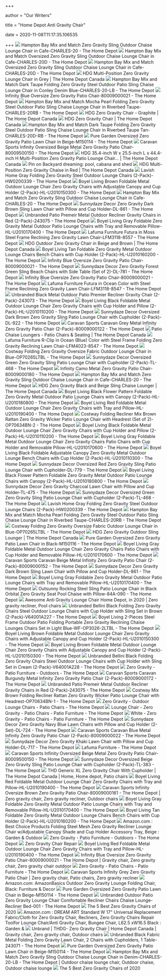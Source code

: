 +++
        
author = "Our Writers"
        
title = "Home Depot Anti Gravity Chair"
        
date = 2020-11-08T11:17:35.106535
        
+++
[ ![](https://images.homedepot-static.com/productImages/9117fedf-fa97-4f17-a119-37ac8998de76/svn/hampton-bay-outdoor-chaise-lounges-charles-20-64_1000.jpg)](https://images.homedepot-static.com/productImages/9117fedf-fa97-4f17-a119-37ac8998de76/svn/hampton-bay-outdoor-chaise-lounges-charles-20-64_1000.jpg) Hampton Bay Mix and Match Zero Gravity Sling Outdoor Chaise Lounge Chair in  Cafe-CHARLES-20 - The Home Depot
[ ![](https://images.homedepot-static.com/productImages/43899a58-dfda-4449-87e4-d71430d5c7e1/svn/hampton-bay-outdoor-chaise-lounges-charles-20d-64_1000.jpg)](https://images.homedepot-static.com/productImages/43899a58-dfda-4449-87e4-d71430d5c7e1/svn/hampton-bay-outdoor-chaise-lounges-charles-20d-64_1000.jpg) Hampton Bay Mix and Match Oversized Zero Gravity Sling Outdoor Chaise Lounge  Chair in Cafe-CHARLES-20D - The Home Depot
[ ![](https://images.homedepot-static.com/productImages/26dfba83-fff7-431b-bc4a-2655a470c592/svn/hampton-bay-outdoor-chaise-lounges-charles-20d-40_600.jpg)](https://images.homedepot-static.com/productImages/26dfba83-fff7-431b-bc4a-2655a470c592/svn/hampton-bay-outdoor-chaise-lounges-charles-20d-40_600.jpg) Hampton Bay Mix and Match Oversized Zero Gravity Sling Outdoor Chaise Lounge  Chair in Cafe-CHARLES-20D - The Home Depot
[ ![](https://homedepot.scene7.com/is/image/homedepotcanada/p_1001075723.jpg?wid=1000&hei=1000&op_sharpen=1)](https://homedepot.scene7.com/is/image/homedepotcanada/p_1001075723.jpg?wid=1000&hei=1000&op_sharpen=1) HDG Multi-Position Zero Gravity Lounge Chair in Grey | The Home Depot Canada
[ ![](https://images.homedepot-static.com/productImages/0c9c3a16-f853-4631-b1df-1a43fd3b1aea/svn/hampton-bay-outdoor-lounge-chairs-charles-20-lb-64_600.jpg)](https://images.homedepot-static.com/productImages/0c9c3a16-f853-4631-b1df-1a43fd3b1aea/svn/hampton-bay-outdoor-lounge-chairs-charles-20-lb-64_600.jpg) Hampton Bay Mix and Match Dark Taupe Folding Zero Gravity Steel Outdoor  Patio Sling Chaise Lounge Chair in Conley Denim Blue-CHARLES-20-LB - The Home  Depot
[ ![](https://images.homedepot-static.com/productImages/2362ce0e-3a42-4a4d-83e1-9a07745923e3/svn/blue-beach-chairs-80009000021-64_1000.jpg)](https://images.homedepot-static.com/productImages/2362ce0e-3a42-4a4d-83e1-9a07745923e3/svn/blue-beach-chairs-80009000021-64_1000.jpg) Infinity Blue Oversize Zero Gravity Patio Chair-80009000021 - The Home Depot
[ ![](https://images.homedepot-static.com/productImages/a98aa0d2-c3d4-4ed9-93ab-b52d65cfb811/svn/hampton-bay-outdoor-lounge-chairs-charles-20rb-64_600.jpg)](https://images.homedepot-static.com/productImages/a98aa0d2-c3d4-4ed9-93ab-b52d65cfb811/svn/hampton-bay-outdoor-lounge-chairs-charles-20rb-64_600.jpg) Hampton Bay Mix and Match Mocha Pearl Folding Zero Gravity Steel Outdoor  Patio Sling Chaise Lounge Chair in Riverbed Taupe-CHARLES-20RB - The Home  Depot
[ ![](https://homedepot.scene7.com/is/image/homedepotcanada/p_1001025593.jpg?wid=1000&hei=1000&op_sharpen=1)](https://homedepot.scene7.com/is/image/homedepotcanada/p_1001025593.jpg?wid=1000&hei=1000&op_sharpen=1) HDG Zero Gravity Chair - Graphite | The Home Depot Canada
[ ![](https://homedepot.scene7.com/is/image/homedepotcanada/p_1000723308.jpg?wid=1000&hei=1000&op_sharpen=1)](https://homedepot.scene7.com/is/image/homedepotcanada/p_1000723308.jpg?wid=1000&hei=1000&op_sharpen=1) HDG Zero Gravity Chair | The Home Depot Canada
[ ![](https://images.homedepot-static.com/productImages/9a5464a8-ad00-4668-9c5a-30d3f159d66a/svn/hampton-bay-outdoor-lounge-chairs-charles-20d-rb-64_600.jpg)](https://images.homedepot-static.com/productImages/9a5464a8-ad00-4668-9c5a-30d3f159d66a/svn/hampton-bay-outdoor-lounge-chairs-charles-20d-rb-64_600.jpg) Hampton Bay Mix and Match Dark Taupe Folding Zero Gravity Steel Outdoor  Patio Sling Chaise Lounge Chair in Riverbed Taupe Tan-CHARLES-20D-RB - The Home  Depot
[ ![](https://images.homedepot-static.com/productImages/b93a89ec-585a-4b82-b679-27e6e713910f/svn/beige-pure-garden-beach-chairs-m150114-64_1000.jpg)](https://images.homedepot-static.com/productImages/b93a89ec-585a-4b82-b679-27e6e713910f/svn/beige-pure-garden-beach-chairs-m150114-64_1000.jpg) Pure Garden Oversized Zero Gravity Patio Lawn Chair in Beige-M150114 - The Home  Depot
[ ![](https://images.homedepot-static.com/productImages/a21ef1a5-9cc5-4637-8df0-455163ff26f3/svn/beige-caravan-sports-beach-chairs-80009500150-64_1000.jpg)](https://images.homedepot-static.com/productImages/a21ef1a5-9cc5-4637-8df0-455163ff26f3/svn/beige-caravan-sports-beach-chairs-80009500150-64_1000.jpg) Caravan Sports Infinity Oversized Beige Metal Zero Gravity Patio Chair-80009500150  - The Home Depot
[ ![](https://homedepot.scene7.com/is/image/homedepotcanada/p_1001075725.jpg?wid=1000&hei=1000&op_sharpen=1)](https://homedepot.scene7.com/is/image/homedepotcanada/p_1001075725.jpg?wid=1000&hei=1000&op_sharpen=1) HDG 35.4-inch W x 25.5-inch L x 44.4-inch H Multi-Position Zero Gravity  Patio Lounge Chair... | The Home Depot Canada
[ ![](https://i.pinimg.com/originals/d9/af/27/d9af275add7ea2ea8e96fca0bb597aa3.jpg)](https://i.pinimg.com/originals/d9/af/27/d9af275add7ea2ea8e96fca0bb597aa3.jpg) Pin on Backyard dreaming: pool, cabana and shed
[ ![](https://homedepot.scene7.com/is/image/homedepotcanada/p_1000849905.jpg?wid=1000&hei=1000&op_sharpen=1)](https://homedepot.scene7.com/is/image/homedepotcanada/p_1000849905.jpg?wid=1000&hei=1000&op_sharpen=1) HDG Multi-Position Zero Gravity Chaise in Red | The Home Depot Canada
[ ![](https://images.homedepot-static.com/productImages/7897a676-4889-4cae-b6b8-09da066043f4/svn/lavish-home-outdoor-lounge-chairs-hw0200339-64_600.jpg)](https://images.homedepot-static.com/productImages/7897a676-4889-4cae-b6b8-09da066043f4/svn/lavish-home-outdoor-lounge-chairs-hw0200339-64_600.jpg) Lavish Home Gray Folding Zero Gravity Steel Outdoor Lounge Chairs  (2-Pack)-HW0200339 - The Home Depot
[ ![](https://images.homedepot-static.com/productImages/5d2862fa-326a-4e95-ac23-40dd7a059dd1/svn/boyel-living-outdoor-lounge-chairs-hl-u2010150300-64_600.jpg)](https://images.homedepot-static.com/productImages/5d2862fa-326a-4e95-ac23-40dd7a059dd1/svn/boyel-living-outdoor-lounge-chairs-hl-u2010150300-64_600.jpg) Boyel Living Brown Foldable Metal Outdoor Lounge Chair Zero Gravity Chairs  with Adjustable Canopy and Cup Holder (2-Pack)-HL-U2010150300 - The Home  Depot
[ ![](https://images.homedepot-static.com/productImages/60c2f2b1-cf67-476f-b1ea-d2e6d00031f6/svn/hampton-bay-outdoor-chaise-lounges-charles-20-31_600.jpg)](https://images.homedepot-static.com/productImages/60c2f2b1-cf67-476f-b1ea-d2e6d00031f6/svn/hampton-bay-outdoor-chaise-lounges-charles-20-31_600.jpg) Hampton Bay Mix and Match Zero Gravity Sling Outdoor Chaise Lounge Chair in  Cafe-CHARLES-20 - The Home Depot
[ ![](https://images.homedepot-static.com/productImages/e18bdb89-75d0-4429-ac5e-01b1e5dc0445/svn/dark-brown-sunnydaze-decor-beach-chairs-dl-861-64_600.jpg)](https://images.homedepot-static.com/productImages/e18bdb89-75d0-4429-ac5e-01b1e5dc0445/svn/dark-brown-sunnydaze-decor-beach-chairs-dl-861-64_600.jpg) Sunnydaze Decor Zero Gravity Dark Brown Sling Lawn Chair with Pillow and  Cup Holder-DL-861 - The Home Depot
[ ![](https://images.homedepot-static.com/productImages/a099572c-9b1f-4db7-8353-38950a876a2a/svn/outdoor-lounge-chairs-243075-64_600.jpg)](https://images.homedepot-static.com/productImages/a099572c-9b1f-4db7-8353-38950a876a2a/svn/outdoor-lounge-chairs-243075-64_600.jpg) Unbranded Patio Premeir Metal Outdoor Recliner Gravity Chairs in Red  (2-Pack)-243075 - The Home Depot
[ ![](https://images.homedepot-static.com/productImages/a3c95e67-b67d-4e0c-99d4-ea60dd6082d3/svn/boyel-living-outdoor-lounge-chairs-hl-u2010170400-64_600.jpg)](https://images.homedepot-static.com/productImages/a3c95e67-b67d-4e0c-99d4-ea60dd6082d3/svn/boyel-living-outdoor-lounge-chairs-hl-u2010170400-64_600.jpg) Boyel Living Gray Foldable Zero Gravity Metal Outdoor Patio Lounge Chairs  with Tray and Removable Pillow-HL-U2010170400 - The Home Depot
[ ![](https://images.homedepot-static.com/productImages/b08782e2-e99e-4d64-8996-984c34cd0022/svn/moss-lafuma-furniture-beach-chairs-lfm3118-8557-64_600.jpg)](https://images.homedepot-static.com/productImages/b08782e2-e99e-4d64-8996-984c34cd0022/svn/moss-lafuma-furniture-beach-chairs-lfm3118-8557-64_600.jpg) Lafuma Furniture Futura in Moss Steel Frame Reclining Zero Gravity Lawn  Chair-LFM3118-8557 - The Home Depot
[ ![](https://homedepot.scene7.com/is/image/homedepotcanada/p_1000708777.jpg?wid=1000&hei=1000&op_sharpen=1)](https://homedepot.scene7.com/is/image/homedepotcanada/p_1000708777.jpg?wid=1000&hei=1000&op_sharpen=1) HDG Outdoor Zero Gravity Chair in Beige and Brown | The Home Depot Canada
[ ![](https://images.homedepot-static.com/productImages/9c730ead-e443-48d2-8c09-f0736498399b/svn/boyel-living-outdoor-lounge-chairs-hl-u2010160200-4f_600.jpg)](https://images.homedepot-static.com/productImages/9c730ead-e443-48d2-8c09-f0736498399b/svn/boyel-living-outdoor-lounge-chairs-hl-u2010160200-4f_600.jpg) Boyel Living Tan Foldable Zero Gravity Metal Outdoor Lounge Chairs Bench  Chairs with Cup Holder (2-Pack)-HL-U2010160200 - The Home Depot
[ ![](https://images.homedepot-static.com/productImages/9c1d7f97-a540-4b02-9d39-bd09f7011c4a/svn/blue-beach-chairs-80009000021-c3_600.jpg)](https://images.homedepot-static.com/productImages/9c1d7f97-a540-4b02-9d39-bd09f7011c4a/svn/blue-beach-chairs-80009000021-c3_600.jpg) Infinity Blue Oversize Zero Gravity Patio Chair-80009000021 - The Home Depot
[ ![](https://images.homedepot-static.com/productImages/d383eff7-0191-4ab3-b488-7c68612341b6/svn/forest-green-sunnydaze-decor-beach-chairs-dl-781-64_600.jpg)](https://images.homedepot-static.com/productImages/d383eff7-0191-4ab3-b488-7c68612341b6/svn/forest-green-sunnydaze-decor-beach-chairs-dl-781-64_600.jpg) Sunnydaze Decor Zero Gravity Forest Green Sling Beach Chairs with Side  Table (Set of 2)-DL-781 - The Home Depot
[ ![](https://images.homedepot-static.com/productImages/828f2177-90b1-4967-af56-5ed6b55a9839/svn/blue-beach-chairs-80009000021-4f_600.jpg)](https://images.homedepot-static.com/productImages/828f2177-90b1-4967-af56-5ed6b55a9839/svn/blue-beach-chairs-80009000021-4f_600.jpg) Infinity Blue Oversize Zero Gravity Patio Chair-80009000021 - The Home Depot
[ ![](https://images.homedepot-static.com/productImages/914e24a0-097f-442f-88ff-fb90ebb122e7/svn/blue-lafuma-furniture-beach-chairs-lfm3118-8547-64_600.jpg)](https://images.homedepot-static.com/productImages/914e24a0-097f-442f-88ff-fb90ebb122e7/svn/blue-lafuma-furniture-beach-chairs-lfm3118-8547-64_600.jpg) Lafuma Furniture Futura in Ocean Color with Steel Frame Reclining Zero  Gravity Lawn Chair-LFM3118-8547 - The Home Depot
[ ![](https://images.homedepot-static.com/productImages/db2ea845-48c6-43d1-bb4e-e13112ec02d1/svn/outdoor-lounge-chairs-243073-64_1000.jpg)](https://images.homedepot-static.com/productImages/db2ea845-48c6-43d1-bb4e-e13112ec02d1/svn/outdoor-lounge-chairs-243073-64_1000.jpg) Unbranded Black Metal Outdoor Patio Premier Recliner Gravity Chair  (2-Pack)-243073 - The Home Depot
[ ![](https://images.homedepot-static.com/productImages/1b6f3276-1ade-4357-9a18-923cdc30e157/svn/boyel-living-outdoor-lounge-chairs-hl-u2010110200-4f_600.jpg)](https://images.homedepot-static.com/productImages/1b6f3276-1ade-4357-9a18-923cdc30e157/svn/boyel-living-outdoor-lounge-chairs-hl-u2010110200-4f_600.jpg) Boyel Living Black Foldable Metal Outdoor Lounge Chair Zero Gravity Chairs  with Cup Holder and Pillow (2-Pack)-HL-U2010110200 - The Home Depot
[ ![](https://images.homedepot-static.com/productImages/48bd54ec-3f06-4dee-b13f-e26d91dd0866/svn/sunnydaze-decor-outdoor-lounge-chairs-dl-922-64_600.jpg)](https://images.homedepot-static.com/productImages/48bd54ec-3f06-4dee-b13f-e26d91dd0866/svn/sunnydaze-decor-outdoor-lounge-chairs-dl-922-64_600.jpg) Sunnydaze Decor Oversized Dark Brown Zero Gravity Sling Patio Lounge Chair  with Cupholder (2-Pack)-DL-922 - The Home Depot
[ ![](https://images.homedepot-static.com/productImages/6ab26861-dc0b-46ae-90c6-8d6c5a10797a/svn/composite-adirondack-chairs-80009000122-64_600.jpg)](https://images.homedepot-static.com/productImages/6ab26861-dc0b-46ae-90c6-8d6c5a10797a/svn/composite-adirondack-chairs-80009000122-64_600.jpg) Caravan Sports Caravan Grey Metal Infinity Zero Gravity Patio Chair  (2-Pack)-80009000122 - The Home Depot
[ ![](https://homedepot.scene7.com/is/image/homedepotcanada/p_1001025593.jpg)](https://homedepot.scene7.com/is/image/homedepotcanada/p_1001025593.jpg) Patio Chaise Loungers - Patio Chairs & Seating | The Home Depot Canada
[ ![](https://images.homedepot-static.com/productImages/92135b8d-22b0-4d31-a3b5-f037cd41b288/svn/ocean-blue-lafuma-furniture-beach-chairs-lfm4023-8547-64_600.jpg)](https://images.homedepot-static.com/productImages/92135b8d-22b0-4d31-a3b5-f037cd41b288/svn/ocean-blue-lafuma-furniture-beach-chairs-lfm4023-8547-64_600.jpg) Lafuma Furniture R-Clip in Ocean (Blue) Color with Steel Frame Folding Zero  Gravity Reclining Lawn Chair-LFM4023-8547 - The Home Depot
[ ![](https://images.homedepot-static.com/productImages/0a968f3a-a0c9-4768-8cd9-231ddc8131dc/svn/costway-outdoor-lounge-chairs-op70265ltbl-64_600.jpg)](https://images.homedepot-static.com/productImages/0a968f3a-a0c9-4768-8cd9-231ddc8131dc/svn/costway-outdoor-lounge-chairs-op70265ltbl-64_600.jpg) Costway Folding Zero Gravity Oversize Fabric Outdoor Lounge Chair in  Blue-OP70265LTBL - The Home Depot
[ ![](https://images.homedepot-static.com/productImages/8059a81e-0628-4210-ba8d-4f1be5f3500a/svn/sunnydaze-decor-outdoor-lounge-chairs-tl-468-64_600.jpg)](https://images.homedepot-static.com/productImages/8059a81e-0628-4210-ba8d-4f1be5f3500a/svn/sunnydaze-decor-outdoor-lounge-chairs-tl-468-64_600.jpg) Sunnydaze Decor Oversized Green Zero Gravity Sling Patio Lounge Chair with  Cupholder (2-Pack)-TL-468 - The Home Depot
[ ![](https://images.homedepot-static.com/productImages/5e73698f-17f7-4f03-ac83-e7855aaac614/svn/camo-beach-chairs-80009000180-64_1000.jpg)](https://images.homedepot-static.com/productImages/5e73698f-17f7-4f03-ac83-e7855aaac614/svn/camo-beach-chairs-80009000180-64_1000.jpg) Infinity Camo Metal Zero Gravity Patio Chair-80009000180 - The Home Depot
[ ![](https://images.homedepot-static.com/productImages/7c03ce0e-cb58-4877-9230-fd515c5ac0c9/svn/hampton-bay-outdoor-chaise-lounges-charles-20-40_600.jpg)](https://images.homedepot-static.com/productImages/7c03ce0e-cb58-4877-9230-fd515c5ac0c9/svn/hampton-bay-outdoor-chaise-lounges-charles-20-40_600.jpg) Hampton Bay Mix and Match Zero Gravity Sling Outdoor Chaise Lounge Chair in  Cafe-CHARLES-20 - The Home Depot
[ ![](https://homedepot.scene7.com/is/image/homedepotcanada/p_1000849904.jpg?wid=1000&hei=1000&op_sharpen=1)](https://homedepot.scene7.com/is/image/homedepotcanada/p_1000849904.jpg?wid=1000&hei=1000&op_sharpen=1) HDG Zero Gravity Black and Beige Sling Chaise Lounger | The Home Depot  Canada
[ ![](https://images.homedepot-static.com/productImages/cbc00caa-d1f2-49d0-a166-a6ab9ffc6332/svn/boyel-living-outdoor-lounge-chairs-hl-u2010180800-64_600.jpg)](https://images.homedepot-static.com/productImages/cbc00caa-d1f2-49d0-a166-a6ab9ffc6332/svn/boyel-living-outdoor-lounge-chairs-hl-u2010180800-64_600.jpg) Boyel Living Black Flower Pattern Foldable Zero Gravity Metal Outdoor Patio Lounge  Chairs with Canopy (2-Pack)-HL-U2010180800 - The Home Depot
[ ![](https://images.homedepot-static.com/productImages/176178cc-bd57-4fa4-9ce6-6c25bc4f62a0/svn/boyel-living-outdoor-lounge-chairs-hl-u2010190400-64_600.jpg)](https://images.homedepot-static.com/productImages/176178cc-bd57-4fa4-9ce6-6c25bc4f62a0/svn/boyel-living-outdoor-lounge-chairs-hl-u2010190400-64_600.jpg) Boyel Living Red Foldable Metal Outdoor Lounge Chair Zero Gravity Chairs  with Tray and Pillow-HL-U2010190400 - The Home Depot
[ ![](https://images.homedepot-static.com/productImages/145c7b07-96f0-4552-9e4a-45aff2c1c785/svn/costway-outdoor-lounge-chairs-op70634bn-2-64_600.jpg)](https://images.homedepot-static.com/productImages/145c7b07-96f0-4552-9e4a-45aff2c1c785/svn/costway-outdoor-lounge-chairs-op70634bn-2-64_600.jpg) Costway Folding Recliner Mix Brown Rattan Zero Gravity Wicker Patio Lounge  Chair with Headrest (Set of 2)-OP70634BN-2 - The Home Depot
[ ![](https://images.homedepot-static.com/productImages/1f9884f5-26f2-4c9a-9877-c49614e01812/svn/boyel-living-outdoor-lounge-chairs-hl-u2010110200-64_600.jpg)](https://images.homedepot-static.com/productImages/1f9884f5-26f2-4c9a-9877-c49614e01812/svn/boyel-living-outdoor-lounge-chairs-hl-u2010110200-64_600.jpg) Boyel Living Black Foldable Metal Outdoor Lounge Chair Zero Gravity Chairs  with Cup Holder and Pillow (2-Pack)-HL-U2010110200 - The Home Depot
[ ![](https://images.homedepot-static.com/productImages/a373c0a5-fa2b-4382-aba4-a71671ce3ba7/svn/boyel-living-outdoor-lounge-chairs-hl-u2010170600-64_600.jpg)](https://images.homedepot-static.com/productImages/a373c0a5-fa2b-4382-aba4-a71671ce3ba7/svn/boyel-living-outdoor-lounge-chairs-hl-u2010170600-64_600.jpg) Boyel Living Gray Foldable Metal Outdoor Lounge Chair Zero Gravity Chairs  Patio Chairs with Cup Holder and Removable Pillow-HL-U2010170600 - The Home  Depot
[ ![](https://images.homedepot-static.com/productImages/d8d8ca1d-f91e-4853-924c-a3a6a14ae0a0/svn/boyel-living-outdoor-lounge-chairs-hl-u2010110300-64_600.jpg)](https://images.homedepot-static.com/productImages/d8d8ca1d-f91e-4853-924c-a3a6a14ae0a0/svn/boyel-living-outdoor-lounge-chairs-hl-u2010110300-64_600.jpg) Boyel Living Black Foldable Adjustable Canopy Zero Gravity Metal Outdoor  Lounge Bench Chairs with Cup Holder (2-Pack)-HL-U2010110300 - The Home Depot
[ ![](https://images.homedepot-static.com/productImages/4b7ae005-1e67-44d7-8c10-824a3f9b4aea/svn/sunnydaze-decor-outdoor-lounge-chairs-dl-779-64_600.jpg)](https://images.homedepot-static.com/productImages/4b7ae005-1e67-44d7-8c10-824a3f9b4aea/svn/sunnydaze-decor-outdoor-lounge-chairs-dl-779-64_600.jpg) Sunnydaze Decor Oversized Red Zero Gravity Sling Patio Lounge Chair with  Cupholder-DL-779 - The Home Depot
[ ![](https://images.homedepot-static.com/productImages/6ffc988c-20f5-4c34-a8a4-5bb391a85926/svn/boyel-living-outdoor-lounge-chairs-hl-u2010180800-66_600.jpg)](https://images.homedepot-static.com/productImages/6ffc988c-20f5-4c34-a8a4-5bb391a85926/svn/boyel-living-outdoor-lounge-chairs-hl-u2010180800-66_600.jpg) Boyel Living Black Flower Pattern Foldable Zero Gravity Metal Outdoor Patio Lounge  Chairs with Canopy (2-Pack)-HL-U2010180800 - The Home Depot
[ ![](https://images.homedepot-static.com/productImages/474f9141-c94a-42bd-8006-2b11d1fbbd0b/svn/charcoal-sunnydaze-decor-beach-chairs-tl-475-64_600.jpg)](https://images.homedepot-static.com/productImages/474f9141-c94a-42bd-8006-2b11d1fbbd0b/svn/charcoal-sunnydaze-decor-beach-chairs-tl-475-64_600.jpg) Sunnydaze Decor Zero Gravity Charcoal Lawn Chair with Pillow and Cup  Holder-TL-475 - The Home Depot
[ ![](https://images.homedepot-static.com/productImages/b83e9c36-3eaf-479d-8060-78f1ac60c792/svn/sunnydaze-decor-outdoor-lounge-chairs-tl-468-31_600.jpg)](https://images.homedepot-static.com/productImages/b83e9c36-3eaf-479d-8060-78f1ac60c792/svn/sunnydaze-decor-outdoor-lounge-chairs-tl-468-31_600.jpg) Sunnydaze Decor Oversized Green Zero Gravity Sling Patio Lounge Chair with  Cupholder (2-Pack)-TL-468 - The Home Depot
[ ![](https://images.homedepot-static.com/productImages/e65e9acd-e696-4eaa-89ef-28e6fa2817c8/svn/lavish-home-outdoor-lounge-chairs-hw0200339-c3_600.jpg)](https://images.homedepot-static.com/productImages/e65e9acd-e696-4eaa-89ef-28e6fa2817c8/svn/lavish-home-outdoor-lounge-chairs-hw0200339-c3_600.jpg) Lavish Home Gray Folding Zero Gravity Steel Outdoor Lounge Chairs  (2-Pack)-HW0200339 - The Home Depot
[ ![](https://images.homedepot-static.com/productImages/83acf0fa-3e12-4184-ac5d-1720347f987d/svn/hampton-bay-outdoor-lounge-chairs-charles-20rb-1d_600.jpg)](https://images.homedepot-static.com/productImages/83acf0fa-3e12-4184-ac5d-1720347f987d/svn/hampton-bay-outdoor-lounge-chairs-charles-20rb-1d_600.jpg) Hampton Bay Mix and Match Mocha Pearl Folding Zero Gravity Steel Outdoor  Patio Sling Chaise Lounge Chair in Riverbed Taupe-CHARLES-20RB - The Home  Depot
[ ![](https://images.homedepot-static.com/productImages/64f992b2-e5c5-48e4-a307-38bdd5dd7965/svn/costway-outdoor-lounge-chairs-op70265ltbl-c3_600.jpg)](https://images.homedepot-static.com/productImages/64f992b2-e5c5-48e4-a307-38bdd5dd7965/svn/costway-outdoor-lounge-chairs-op70265ltbl-c3_600.jpg) Costway Folding Zero Gravity Oversize Fabric Outdoor Lounge Chair in  Blue-OP70265LTBL - The Home Depot
[ ![](https://homedepot.scene7.com/is/image/homedepotcanada/p_1000668729.jpg?wid=1000&hei=1000&op_sharpen=1)](https://homedepot.scene7.com/is/image/homedepotcanada/p_1000668729.jpg?wid=1000&hei=1000&op_sharpen=1) HDG Zero Gravity Outdoor Sling Lounger | The Home Depot Canada
[ ![](https://images.homedepot-static.com/productImages/25816a6c-02e4-4e6e-82d7-a979da059208/svn/black-pure-garden-beach-chairs-m150116-64_1000.jpg)](https://images.homedepot-static.com/productImages/25816a6c-02e4-4e6e-82d7-a979da059208/svn/black-pure-garden-beach-chairs-m150116-64_1000.jpg) Pure Garden Oversized Zero Gravity Patio Lawn Chair in Black-M150116 - The Home  Depot
[ ![](https://images.homedepot-static.com/productImages/e8d607df-d23f-44c9-8672-4c6ec144edaa/svn/boyel-living-outdoor-lounge-chairs-hl-u2010170600-31_600.jpg)](https://images.homedepot-static.com/productImages/e8d607df-d23f-44c9-8672-4c6ec144edaa/svn/boyel-living-outdoor-lounge-chairs-hl-u2010170600-31_600.jpg) Boyel Living Gray Foldable Metal Outdoor Lounge Chair Zero Gravity Chairs  Patio Chairs with Cup Holder and Removable Pillow-HL-U2010170600 - The Home  Depot
[ ![](https://images.homedepot-static.com/productImages/8e63f777-dc7c-4104-a1e8-ae7c8c90685f/svn/caravan-sports-composite-adirondack-chairs-80009000152-c3_600.jpg)](https://images.homedepot-static.com/productImages/8e63f777-dc7c-4104-a1e8-ae7c8c90685f/svn/caravan-sports-composite-adirondack-chairs-80009000152-c3_600.jpg) Caravan Sports Caravan Beige Metal Infinity Zero Gravity Patio Chair  (2-Pack)-80009000152 - The Home Depot
[ ![](https://images.homedepot-static.com/productImages/421efe86-29c5-44b5-bb82-c7cc1536fca4/svn/dark-brown-sunnydaze-decor-beach-chairs-dl-861-76_600.jpg)](https://images.homedepot-static.com/productImages/421efe86-29c5-44b5-bb82-c7cc1536fca4/svn/dark-brown-sunnydaze-decor-beach-chairs-dl-861-76_600.jpg) Sunnydaze Decor Zero Gravity Dark Brown Sling Lawn Chair with Pillow and  Cup Holder-DL-861 - The Home Depot
[ ![](https://images.homedepot-static.com/productImages/3135cc22-f66e-4be8-a845-543e65bb337a/svn/boyel-living-outdoor-lounge-chairs-hl-u2010170400-4f_600.jpg)](https://images.homedepot-static.com/productImages/3135cc22-f66e-4be8-a845-543e65bb337a/svn/boyel-living-outdoor-lounge-chairs-hl-u2010170400-4f_600.jpg) Boyel Living Gray Foldable Zero Gravity Metal Outdoor Patio Lounge Chairs  with Tray and Removable Pillow-HL-U2010170400 - The Home Depot
[ ![](https://images.homedepot-static.com/productImages/3c9879b0-1e7b-4471-bc96-4bd36eef4499/svn/outsunny-outdoor-chaise-lounges-84a-090-64_600.jpg)](https://images.homedepot-static.com/productImages/3c9879b0-1e7b-4471-bc96-4bd36eef4499/svn/outsunny-outdoor-chaise-lounges-84a-090-64_600.jpg) Outsunny Rocking Steel Sling Patio Lounge Chair in Black Orbital Zero  Gravity Seat Pool Chaise with Pillow-84A-090 - The Home Depot
[ ![](https://i.pinimg.com/474x/69/ff/81/69ff81d11b65d4e905c4be96144e440b.jpg)](https://i.pinimg.com/474x/69/ff/81/69ff81d11b65d4e905c4be96144e440b.jpg) Awesome Anti Gravity Lounge Chair Home Depot, in 2020 | Zero gravity  recliner, Pool chairs
[ ![](https://images.homedepot-static.com/productImages/f87d200f-75d2-46a6-b986-3bda98ac6976/svn/outdoor-lounge-chairs-v64001a227-64_600.jpg)](https://images.homedepot-static.com/productImages/f87d200f-75d2-46a6-b986-3bda98ac6976/svn/outdoor-lounge-chairs-v64001a227-64_600.jpg) Unbranded Bellini Black Folding Zero Gravity Chairs Steel Outdoor Lounge  Chairs with Cup Holder with Sling Set in Brown (2-Pack)-V64001A227 - The Home  Depot
[ ![](https://images.homedepot-static.com/productImages/60de0a1b-9bd3-4c09-8c6a-32962417a4e7/svn/boyel-living-outdoor-chaise-lounges-wf-op3026-2ltbl-fa_600.jpg)](https://images.homedepot-static.com/productImages/60de0a1b-9bd3-4c09-8c6a-32962417a4e7/svn/boyel-living-outdoor-chaise-lounges-wf-op3026-2ltbl-fa_600.jpg) Boyel Living 2-Pieces Steel Frame Outdoor Patio Folding Portable Zero  Gravity Reclining Chaise Lounges Chairs Set in Light Blue-WF-OP3026-2LTBL -  The Home Depot
[ ![](https://images.homedepot-static.com/productImages/5b5207b7-9da5-4ecd-bab5-4f7f3c55722d/svn/boyel-living-outdoor-lounge-chairs-hl-u2010150300-c3_600.jpg)](https://images.homedepot-static.com/productImages/5b5207b7-9da5-4ecd-bab5-4f7f3c55722d/svn/boyel-living-outdoor-lounge-chairs-hl-u2010150300-c3_600.jpg) Boyel Living Brown Foldable Metal Outdoor Lounge Chair Zero Gravity Chairs  with Adjustable Canopy and Cup Holder (2-Pack)-HL-U2010150300 - The Home  Depot
[ ![](https://images.homedepot-static.com/productImages/b0da0aa4-0ad7-426b-8227-24a70a331843/svn/boyel-living-outdoor-lounge-chairs-hl-u2010150300-1f_600.jpg)](https://images.homedepot-static.com/productImages/b0da0aa4-0ad7-426b-8227-24a70a331843/svn/boyel-living-outdoor-lounge-chairs-hl-u2010150300-1f_600.jpg) Boyel Living Brown Foldable Metal Outdoor Lounge Chair Zero Gravity Chairs  with Adjustable Canopy and Cup Holder (2-Pack)-HL-U2010150300 - The Home  Depot
[ ![](https://images.homedepot-static.com/productImages/292dc076-61af-46d4-bfaf-590c22357a22/svn/outdoor-lounge-chairs-v64001a228-64_600.jpg)](https://images.homedepot-static.com/productImages/292dc076-61af-46d4-bfaf-590c22357a22/svn/outdoor-lounge-chairs-v64001a228-64_600.jpg) Unbranded Bellini Black Folding Zero Gravity Chairs Steel Outdoor Lounge  Chairs with Cup Holder with Sling Set in Cream (2-Pack)-V64001A228 - The Home  Depot
[ ![](https://images.homedepot-static.com/productImages/b44a7287-55c6-458d-b575-ccca79a2dfd2/svn/vivere-outdoor-lounge-chairs-orbl1-nw-64_1000.jpg)](https://images.homedepot-static.com/productImages/b44a7287-55c6-458d-b575-ccca79a2dfd2/svn/vivere-outdoor-lounge-chairs-orbl1-nw-64_1000.jpg) Zero Gravity - Patio Furniture - Outdoors - The Home Depot
[ ![](https://images.homedepot-static.com/productImages/d5aa3aa5-6bbc-4d57-950b-33f9bb1c9e0e/svn/composite-adirondack-chairs-80009000172-c3_600.jpg)](https://images.homedepot-static.com/productImages/d5aa3aa5-6bbc-4d57-950b-33f9bb1c9e0e/svn/composite-adirondack-chairs-80009000172-c3_600.jpg) Caravan Sports Caravan Burgundy Metal Infinity Zero Gravity Patio Chair  (2-Pack)-80009000172 - The Home Depot
[ ![](https://images.homedepot-static.com/productImages/21cb3dde-2a9d-4db0-a607-ec8a106ef8b1/svn/outdoor-lounge-chairs-243075-c3_600.jpg)](https://images.homedepot-static.com/productImages/21cb3dde-2a9d-4db0-a607-ec8a106ef8b1/svn/outdoor-lounge-chairs-243075-c3_600.jpg) Unbranded Patio Premeir Metal Outdoor Recliner Gravity Chairs in Red  (2-Pack)-243075 - The Home Depot
[ ![](https://images.homedepot-static.com/productImages/7fcc00dd-5583-4e19-8ef8-63ea5cd8e445/svn/costway-outdoor-lounge-chairs-op70634bn-1-64_600.jpg)](https://images.homedepot-static.com/productImages/7fcc00dd-5583-4e19-8ef8-63ea5cd8e445/svn/costway-outdoor-lounge-chairs-op70634bn-1-64_600.jpg) Costway Mix Brown Folding Recliner Rattan Zero Gravity Wicker Patio Lounge  Chair with Headrest-OP70634BN-1 - The Home Depot
[ ![](https://images.homedepot-static.com/productImages/b8b2d934-a44e-422a-a1a7-18ca8f6e91a6/svn/vivere-outdoor-lounge-chairs-wavelng1-gb-64_400.jpg)](https://images.homedepot-static.com/productImages/b8b2d934-a44e-422a-a1a7-18ca8f6e91a6/svn/vivere-outdoor-lounge-chairs-wavelng1-gb-64_400.jpg) Zero Gravity - Outdoor Lounge Chairs - Patio Chairs - The Home Depot
[ ![](https://images.homedepot-static.com/productImages/06cf6cc9-be6c-4da5-baba-c9a6095fb69a/svn/naomi-home-outdoor-lounge-chairs-59507-64_400.jpg)](https://images.homedepot-static.com/productImages/06cf6cc9-be6c-4da5-baba-c9a6095fb69a/svn/naomi-home-outdoor-lounge-chairs-59507-64_400.jpg) Lounge Chair - Zero Gravity - Patio Chairs - Patio Furniture - The Home  Depot
[ ![](https://images.homedepot-static.com/productImages/134312cd-1738-4f15-b67b-1a92cd3107f6/svn/naomi-home-outdoor-lounge-chairs-59514-64_400.jpg)](https://images.homedepot-static.com/productImages/134312cd-1738-4f15-b67b-1a92cd3107f6/svn/naomi-home-outdoor-lounge-chairs-59514-64_400.jpg) White - Zero Gravity - Patio Chairs - Patio Furniture - The Home Depot
[ ![](https://images.homedepot-static.com/productImages/4eb31f8a-2e15-4d66-bc67-fe4c7790ce2e/svn/navy-blue-sunnydaze-decor-beach-chairs-dl-724-64_600.jpg)](https://images.homedepot-static.com/productImages/4eb31f8a-2e15-4d66-bc67-fe4c7790ce2e/svn/navy-blue-sunnydaze-decor-beach-chairs-dl-724-64_600.jpg) Sunnydaze Decor Zero Gravity Navy Blue Lawn Chairs with Pillow and Cup  Holder (2-Set)-DL-724 - The Home Depot
[ ![](https://images.homedepot-static.com/productImages/e911aafe-7a71-4253-9c81-04f7cd1338c8/svn/caravan-sports-composite-adirondack-chairs-80009000022-64_600.jpg)](https://images.homedepot-static.com/productImages/e911aafe-7a71-4253-9c81-04f7cd1338c8/svn/caravan-sports-composite-adirondack-chairs-80009000022-64_600.jpg) Caravan Sports Caravan Blue Metal Infinity Zero Gravity Patio Chair  (2-Pack)-80009000022 - The Home Depot
[ ![](https://images.homedepot-static.com/productImages/dd1353cf-9f5a-4f67-9abd-f39c86c94af2/svn/khaki-sunnydaze-decor-beach-chairs-dl-717-64_600.jpg)](https://images.homedepot-static.com/productImages/dd1353cf-9f5a-4f67-9abd-f39c86c94af2/svn/khaki-sunnydaze-decor-beach-chairs-dl-717-64_600.jpg) Sunnydaze Decor Zero Gravity Khaki Lawn Chair with Pillow and Cup  Holder-DL-717 - The Home Depot
[ ![](https://images.homedepot-static.com/productImages/b93536e5-95ec-4882-9339-c9ee68df2512/svn/seigle-beige-lafuma-furniture-beach-chairs-lfm4023-8548-64_400_compressed.jpg)](https://images.homedepot-static.com/productImages/b93536e5-95ec-4882-9339-c9ee68df2512/svn/seigle-beige-lafuma-furniture-beach-chairs-lfm4023-8548-64_400_compressed.jpg) Lafuma Furniture - The Home Depot
[ ![](https://images.homedepot-static.com/productImages/21946f82-b281-49e6-8b03-c298e73b821b/svn/beige-caravan-sports-beach-chairs-80009500150-c3_600.jpg)](https://images.homedepot-static.com/productImages/21946f82-b281-49e6-8b03-c298e73b821b/svn/beige-caravan-sports-beach-chairs-80009500150-c3_600.jpg) Caravan Sports Infinity Oversized Beige Metal Zero Gravity Patio Chair-80009500150  - The Home Depot
[ ![](https://images.homedepot-static.com/productImages/457ddb41-38b6-49cc-8c55-823b28e6ca81/svn/sunnydaze-decor-outdoor-lounge-chairs-tl-383-64_600.jpg)](https://images.homedepot-static.com/productImages/457ddb41-38b6-49cc-8c55-823b28e6ca81/svn/sunnydaze-decor-outdoor-lounge-chairs-tl-383-64_600.jpg) Sunnydaze Decor Oversized Beige Zero Gravity Sling Patio Lounge Chair with  Cupholder (2-Pack)-TL-383 - The Home Depot
[ ![](https://i.pinimg.com/originals/5a/dd/cf/5addcfbf24e6c63220dfba5c4ca6deae.jpg)](https://i.pinimg.com/originals/5a/dd/cf/5addcfbf24e6c63220dfba5c4ca6deae.jpg) THD Generic XL Zero Gravity Chair With Cupholder | The Home Depot Canada |  Home, Home depot, Patio chairs
[ ![](https://images.homedepot-static.com/productImages/9dd74092-7cb9-4ebb-862d-625921fbf0a9/svn/boyel-living-outdoor-lounge-chairs-hl-u2010190400-c3_600.jpg)](https://images.homedepot-static.com/productImages/9dd74092-7cb9-4ebb-862d-625921fbf0a9/svn/boyel-living-outdoor-lounge-chairs-hl-u2010190400-c3_600.jpg) Boyel Living Red Foldable Metal Outdoor Lounge Chair Zero Gravity Chairs  with Tray and Pillow-HL-U2010190400 - The Home Depot
[ ![](https://i.pinimg.com/originals/95/17/80/95178054a8040066295e7f0ba58212f6.jpg)](https://i.pinimg.com/originals/95/17/80/95178054a8040066295e7f0ba58212f6.jpg) Caravan Sports Infinity Oversize Brown Zero Gravity Patio Chair-80009000161  - The Home Depot | Zero gravity chair, Zero gravity recliner, Outdoor chairs
[ ![](https://images.homedepot-static.com/productImages/463f24fe-4a68-4f10-8ad5-b7e6d256bc9a/svn/boyel-living-outdoor-lounge-chairs-hl-u2010170400-31_600.jpg)](https://images.homedepot-static.com/productImages/463f24fe-4a68-4f10-8ad5-b7e6d256bc9a/svn/boyel-living-outdoor-lounge-chairs-hl-u2010170400-31_600.jpg) Boyel Living Gray Foldable Zero Gravity Metal Outdoor Patio Lounge Chairs  with Tray and Removable Pillow-HL-U2010170400 - The Home Depot
[ ![](https://images.homedepot-static.com/productImages/cd58f80a-87a2-4e31-8116-2e700a46cf37/svn/boyel-living-outdoor-lounge-chairs-hl-u2010160200-64_600.jpg)](https://images.homedepot-static.com/productImages/cd58f80a-87a2-4e31-8116-2e700a46cf37/svn/boyel-living-outdoor-lounge-chairs-hl-u2010160200-64_600.jpg) Boyel Living Tan Foldable Zero Gravity Metal Outdoor Lounge Chairs Bench  Chairs with Cup Holder (2-Pack)-HL-U2010160200 - The Home Depot
[ ![](https://images-na.ssl-images-amazon.com/images/I/91oMXTSt9fL._AC_SY450_.jpg)](https://images-na.ssl-images-amazon.com/images/I/91oMXTSt9fL._AC_SY450_.jpg) Amazon.com : Best Choice Products Folding Steel Mesh Zero Gravity Recliner  Lounge Chair w/Adjustable Canopy Shade and Cup Holder Accessory Tray, Beige  : Garden & Outdoor
[ ![](https://images.homedepot-static.com/productImages/e339cabf-1ae1-4035-9dc3-c7dab5f3ecc8/svn/outdoor-lounge-chairs-v64001a226-64_1000.jpg)](https://images.homedepot-static.com/productImages/e339cabf-1ae1-4035-9dc3-c7dab5f3ecc8/svn/outdoor-lounge-chairs-v64001a226-64_1000.jpg) Zero Gravity - Patio Furniture - Outdoors - The Home Depot
[ ![](https://assets.aprettyhappyhome.com/wp-content/uploads/2014/06/chair1.jpg)](https://assets.aprettyhappyhome.com/wp-content/uploads/2014/06/chair1.jpg) Zero Gravity Chair Repair
[ ![](https://images.homedepot-static.com/productImages/0bf324fc-08d0-4f9c-ad1d-3f3d483d5fcb/svn/boyel-living-outdoor-lounge-chairs-hl-u2010190400-4f_600.jpg)](https://images.homedepot-static.com/productImages/0bf324fc-08d0-4f9c-ad1d-3f3d483d5fcb/svn/boyel-living-outdoor-lounge-chairs-hl-u2010190400-4f_600.jpg) Boyel Living Red Foldable Metal Outdoor Lounge Chair Zero Gravity Chairs  with Tray and Pillow-HL-U2010190400 - The Home Depot
[ ![](https://i.pinimg.com/600x315/29/59/1e/29591e9aa7083eef3c1c288734f9f0aa.jpg)](https://i.pinimg.com/600x315/29/59/1e/29591e9aa7083eef3c1c288734f9f0aa.jpg) Infinity Blue Oversize Zero Gravity Patio Chair-80009000021 - The Home Depot  | Gravity chair, Zero gravity chair, Zero gravity chair outdoor
[ ![](https://images.homedepot-static.com/productImages/e2f6610c-349a-4cdb-a9a5-4a3b2f27a8d0/svn/naomi-home-outdoor-lounge-chairs-59542-64_1000.jpg)](https://images.homedepot-static.com/productImages/e2f6610c-349a-4cdb-a9a5-4a3b2f27a8d0/svn/naomi-home-outdoor-lounge-chairs-59542-64_1000.jpg) Zero Gravity - Patio Chairs - Patio Furniture - The Home Depot
[ ![](https://i.pinimg.com/originals/2b/b8/15/2bb8153e509bb7b9672c0326e036caf1.jpg)](https://i.pinimg.com/originals/2b/b8/15/2bb8153e509bb7b9672c0326e036caf1.jpg) Caravan Sports Infinity Grey Zero Gravity Patio Chair | Zero gravity chair,  Patio chairs, Zero gravity recliner
[ ![](https://m.media-amazon.com/images/I/61YirffjLaL._AC_UL400_.jpg)](https://m.media-amazon.com/images/I/61YirffjLaL._AC_UL400_.jpg) Amazon.com: AmazonBasics Outdoor Zero Gravity Lounge Folding Chair, Black:  Furniture & Decor
[ ![](https://images.homedepot-static.com/productImages/b5284f8b-9d0a-4241-b4d2-72cbc4869965/svn/beige-pure-garden-beach-chairs-m150114-4f_600.jpg)](https://images.homedepot-static.com/productImages/b5284f8b-9d0a-4241-b4d2-72cbc4869965/svn/beige-pure-garden-beach-chairs-m150114-4f_600.jpg) Pure Garden Oversized Zero Gravity Patio Lawn Chair in Beige-M150114 - The Home  Depot
[ ![](https://images.homedepot-static.com/productImages/43f29129-9a1f-445d-9fb8-923ca306e2be/svn/outdoor-lounge-chairs-recliner-bed-001-64_600.jpg)](https://images.homedepot-static.com/productImages/43f29129-9a1f-445d-9fb8-923ca306e2be/svn/outdoor-lounge-chairs-recliner-bed-001-64_600.jpg) Unbranded Outdoor Patio Zero Gravity Lounge Chair Comfortable Recliner  Chairs Chaise Lounge-Recliner Bed-001 - The Home Depot
[ ![](https://www.thespruce.com/thmb/-GL54QKXURG7C2mtk47a_5JkBvY=/280x0/filters:no_upscale():max_bytes(150000):strip_icc()/ByerRecliningZeroGravityChair-79826d91d20c4fa8b5ea9a650ac3fa15.jpg)](https://www.thespruce.com/thmb/-GL54QKXURG7C2mtk47a_5JkBvY=/280x0/filters:no_upscale():max_bytes(150000):strip_icc()/ByerRecliningZeroGravityChair-79826d91d20c4fa8b5ea9a650ac3fa15.jpg) The 5 Best Zero Gravity Chairs of 2020
[ ![](https://images-na.ssl-images-amazon.com/images/I/41dLGb72JpL._AC_.jpg)](https://images-na.ssl-images-amazon.com/images/I/41dLGb72JpL._AC_.jpg) Amazon.com : DREAM ART Standard W 17" Universal Replacement Fabric/Cloth  for Zero Gravity Chair, Recliners, Zero Gravity Chairs Repair Toolfor Lounge  Chair/Anti Gravity Chair, Bungee Chair, L62.5 xW16.5 Black : Garden &
[ ![](https://i.pinimg.com/originals/a2/61/28/a2612848d168d507dd44d3725d996a81.jpg)](https://i.pinimg.com/originals/a2/61/28/a2612848d168d507dd44d3725d996a81.jpg) Unbrand | THDG- Zero Gravity Chair | Home Depot Canada | Gravity chair, Zero  gravity chair, Outdoor chairs
[ ![](https://images.homedepot-static.com/productImages/504661a5-3a45-4350-85a5-a25d09eae244/svn/black-beach-chairs-243071-64_600.jpg)](https://images.homedepot-static.com/productImages/504661a5-3a45-4350-85a5-a25d09eae244/svn/black-beach-chairs-243071-64_600.jpg) Unbranded Black Fabric Metal Folding Zero Gravity Lawn Chair, 2 Chairs with  Cupholders, 1 Table-243071 - The Home Depot
[ ![](https://images.homedepot-static.com/productImages/7455d79d-c126-4551-9775-131d8a449878/svn/beige-pure-garden-beach-chairs-m150114-c3_600.jpg)](https://images.homedepot-static.com/productImages/7455d79d-c126-4551-9775-131d8a449878/svn/beige-pure-garden-beach-chairs-m150114-c3_600.jpg) Pure Garden Oversized Zero Gravity Patio Lawn Chair in Beige-M150114 - The Home  Depot
[ ![](https://i.pinimg.com/originals/5e/27/bc/5e27bcd0a30101845f5aa9b50f822d6d.jpg)](https://i.pinimg.com/originals/5e/27/bc/5e27bcd0a30101845f5aa9b50f822d6d.jpg) Hampton Bay Mix and Match Zero Gravity Sling Outdoor Chaise Lounge Chair in  Denim-CHARLES-20-LB - The Home Depot | Outdoor chaise lounge chair, Outdoor  chaise, Outdoor chaise lounge
[ ![](https://www.thespruce.com/thmb/3FMumfofBrMyvoh1ikSVR8i0lK4=/280x0/filters:no_upscale():max_bytes(150000):strip_icc()/DidcotRecliningFoldingZeroGravityChairwithCushion-e722eed3ed5c452e9246c28b68a6c98a.jpg)](https://www.thespruce.com/thmb/3FMumfofBrMyvoh1ikSVR8i0lK4=/280x0/filters:no_upscale():max_bytes(150000):strip_icc()/DidcotRecliningFoldingZeroGravityChairwithCushion-e722eed3ed5c452e9246c28b68a6c98a.jpg) The 5 Best Zero Gravity Chairs of 2020

